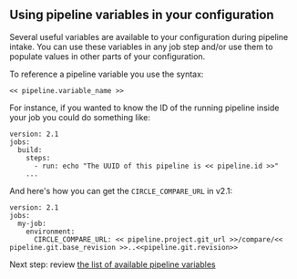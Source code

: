 ## Using pipeline variables in your configuration
Several useful variables are available to your configuration during pipeline intake. You can use these variables in any job step and/or use them to populate values in other parts of your configuration.

To reference a pipeline variable you use the syntax:

` << pipeline.variable_name >> `

For instance, if you wanted to know the ID of the running pipeline inside your job you could do something like:

```
version: 2.1
jobs:
  build:
    steps:
      - run: echo "The UUID of this pipeline is << pipeline.id >>"
    ...
```


And here's how you can get the `CIRCLE_COMPARE_URL` in v2.1:

```
version: 2.1
jobs:
  my-job:
    environment:
      CIRCLE_COMPARE_URL: << pipeline.project.git_url >>/compare/<< pipeline.git.base_revision >>..<<pipeline.git.revision>>
```

Next step: review [the list of available pipeline variables](pipeline_variables_reference.md)
